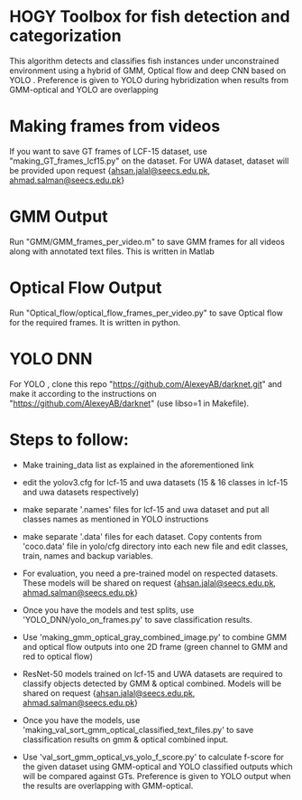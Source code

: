 # HOGY Toolbox for fish detection and categorization
This algorithm detects and classifies fish instances under unconstrained environment using a hybrid of GMM, Optical flow and deep CNN based on YOLO . Preference is given to YOLO during hybridization when results from GMM-optical and YOLO are overlapping
# Making frames from videos

If you want to save GT frames of LCF-15 dataset, use "making_GT_frames_lcf15.py" on the dataset.
For UWA dataset, dataset will be provided upon request {ahsan.jalal@seecs.edu.pk, ahmad.salman@seecs.edu.pk} 
 # GMM Output
 Run "GMM/GMM_frames_per_video.m" to save GMM frames for all videos along with annotated text files. This is written in Matlab

# Optical Flow Output 
Run "Optical_flow/optical_flow_frames_per_video.py" to save Optical flow for the required frames. It is written in python.

# YOLO DNN
For YOLO , clone this repo "https://github.com/AlexeyAB/darknet.git" and make it according to the instructions on "https://github.com/AlexeyAB/darknet" (use libso=1 in Makefile).


# Steps to follow:

- Make training_data list as explained in the aforementioned link
- edit the yolov3.cfg for lcf-15 and uwa datasets (15 & 16 classes in lcf-15 and uwa datasets respectively)
- make separate '.names' files for lcf-15 and uwa dataset and put all classes names as mentioned in YOLO instructions
- make separate '.data' files for each dataset. Copy contents from 'coco.data' file in yolo/cfg directory into each new file and edit classes, train, names and backup variables.
- For evaluation, you need a pre-trained model on respected datasets. These models will be shared on request {ahsan.jalal@seecs.edu.pk, ahmad.salman@seecs.edu.pk}
- Once you have the models and test splits, use 'YOLO_DNN/yolo_on_frames.py' to save classification results.

- Use 'making_gmm_optical_gray_combined_image.py' to combine GMM and optical flow outputs into one 2D frame (green channel to GMM and red to optical flow)
- ResNet-50 models trained on lcf-15 and UWA datasets are required to classify objects detected by GMM & optical combined. Models will be shared on request {ahsan.jalal@seecs.edu.pk, ahmad.salman@seecs.edu.pk}
- Once you have the models, use 'making_val_sort_gmm_optical_classified_text_files.py' to save classification results on gmm & optical combined input.
- Use 'val_sort_gmm_optical_vs_yolo_f_score.py' to calculate f-score for the given dataset using GMM-optical and YOLO classified outputs which will be compared against GTs. Preference is given to YOLO output when the results are overlapping with GMM-optical.

